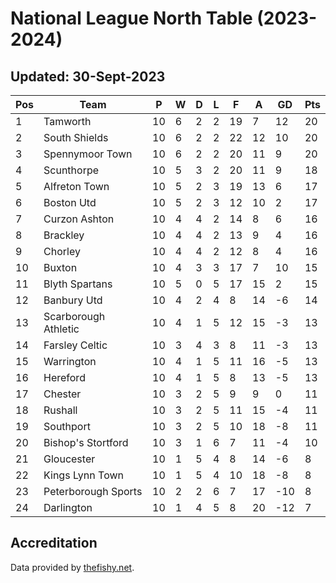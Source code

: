 # National League North Table (2023-2024)
## Updated: 30-Sept-2023

| Pos | Team | P | W | D | L | F | A | GD | Pts |
| --- | --- | --- | --- | --- | --- | --- | --- | --- | --- |
| 1 | Tamworth | 10 | 6 | 2 | 2 | 19 | 7 | 12 | 20 |
| 2 | South Shields | 10 | 6 | 2 | 2 | 22 | 12 | 10 | 20 |
| 3 | Spennymoor Town | 10 | 6 | 2 | 2 | 20 | 11 | 9 | 20 |
| 4 | Scunthorpe | 10 | 5 | 3 | 2 | 20 | 11 | 9 | 18 |
| 5 | Alfreton Town | 10 | 5 | 2 | 3 | 19 | 13 | 6 | 17 |
| 6 | Boston Utd | 10 | 5 | 2 | 3 | 12 | 10 | 2 | 17 |
| 7 | Curzon Ashton | 10 | 4 | 4 | 2 | 14 | 8 | 6 | 16 |
| 8 | Brackley | 10 | 4 | 4 | 2 | 13 | 9 | 4 | 16 |
| 9 | Chorley | 10 | 4 | 4 | 2 | 12 | 8 | 4 | 16 |
| 10 | Buxton | 10 | 4 | 3 | 3 | 17 | 7 | 10 | 15 |
| 11 | Blyth Spartans | 10 | 5 | 0 | 5 | 17 | 15 | 2 | 15 |
| 12 | Banbury Utd | 10 | 4 | 2 | 4 | 8 | 14 | -6 | 14 |
| 13 | Scarborough Athletic | 10 | 4 | 1 | 5 | 12 | 15 | -3 | 13 |
| 14 | Farsley Celtic | 10 | 3 | 4 | 3 | 8 | 11 | -3 | 13 |
| 15 | Warrington | 10 | 4 | 1 | 5 | 11 | 16 | -5 | 13 |
| 16 | Hereford | 10 | 4 | 1 | 5 | 8 | 13 | -5 | 13 |
| 17 | Chester | 10 | 3 | 2 | 5 | 9 | 9 | 0 | 11 |
| 18 | Rushall | 10 | 3 | 2 | 5 | 11 | 15 | -4 | 11 |
| 19 | Southport | 10 | 3 | 2 | 5 | 10 | 18 | -8 | 11 |
| 20 | Bishop's Stortford | 10 | 3 | 1 | 6 | 7 | 11 | -4 | 10 |
| 21 | Gloucester | 10 | 1 | 5 | 4 | 8 | 14 | -6 | 8 |
| 22 | Kings Lynn Town | 10 | 1 | 5 | 4 | 10 | 18 | -8 | 8 |
| 23 | Peterborough Sports | 10 | 2 | 2 | 6 | 7 | 17 | -10 | 8 |
| 24 | Darlington | 10 | 1 | 4 | 5 | 8 | 20 | -12 | 7 |

## Accreditation 

Data provided by [thefishy.net](https://www.thefishy.net/).